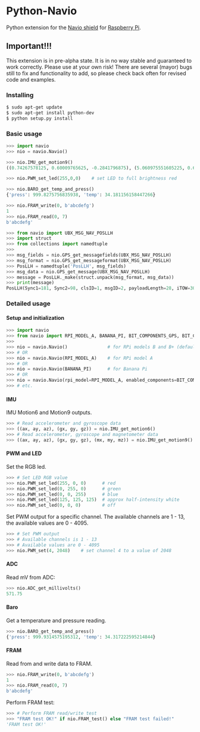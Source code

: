 Python-Navio
============

Python extension for the [Navio shield](http://www.emlid.com/) for [Raspberry Pi](http://www.raspberrypi.org/).

## Important!!! ##
This extension is in pre-alpha state. It is in no way stable and guaranteed to work correctly. Please use at your own risk!
There are several (mayor) bugs still to fix and functionality to add, so please check back often for revised code and examples.

### Installing ###
```bash
$ sudo apt-get update
$ sudo apt-get install python-dev
$ python setup.py install
```

### Basic usage ###
```python
>>> import navio
>>> nio = navio.Navio()

>>> nio.IMU_get_motion9()
((0.74267578125, 0.60009765625, -0.2841796875), (5.060975551605225, 0.6097561120986938, -1.8902438879013062), (0.0, 0.0, 0.0))

>>> nio.PWM_set_led(255,0,0)    # set LED to full brightness red

>>> nio.BARO_get_temp_and_press()
{'press': 999.8275756835938, 'temp': 34.181156158447266}

>>> nio.FRAM_write(0, b'abcdefg')
1
>>> nio.FRAM_read(0, 7)
b'abcdefg'

>>> from navio import UBX_MSG_NAV_POSLLH
>>> import struct
>>> from collections import namedtuple
>>>
>>> msg_fields = nio.GPS_get_messagefields(UBX_MSG_NAV_POSLLH)
>>> msg_format = nio.GPS_get_messageformat(UBX_MSG_NAV_POSLLH)
>>> PosLLH = namedtuple('PosLLH', msg_fields)
>>> msg_data = nio.GPS_get_message(UBX_MSG_NAV_POSLLH)
>>> message = PosLLH._make(struct.unpack(msg_format, msg_data))
>>> print(message)
PosLLH(Sync1=181, Sync2=98, clsID=1, msgID=2, payloadLength=28, iTOW=309742000, lon=0, lat=0, height=0, hMSL=-17000, hAcc=4294967295, vAcc=3750030848, CK_A=64, CK_B=26)
```


### Detailed usage ###
#### Setup and initialization ####
```python
>>> import navio
>>> from navio import RPI_MODEL_A, BANANA_PI, BIT_COMPONENTS_GPS, BIT_COMPONENTS_IMU    # import what you need. Check navio.__dict__ for all available options.
>>> 
>>> nio = navio.Navio()               # for RPi models B and B+ (default)
>>> # OR
>>> nio = navio.Navio(RPI_MODEL_A)    # for RPi model A
>>> # OR
>>> nio = navio.Navio(BANANA_PI)      # for Banana Pi
>>> # OR
>>> nio = navio.Navio(rpi_model=RPI_MODEL_A, enabled_components=BIT_COMPONENTS_GPS|BIT_COMPONENTS_IMU) # model A, only enable GPS and IMU
>>> # etc.
```

#### IMU ####
IMU Motion6 and Motion9 outputs.
```python
>>> # Read accelerometer and gyroscope data
>>> ((ax, ay, az), (gx, gy, gz)) = nio.IMU_get_motion6()
>>> # Read accelerometer, gyroscope and magnetometer data
>>> ((ax, ay, az), (gx, gy, gz), (mx, my, mz)) = nio.IMU_get_motion9()
```

#### PWM and LED ####
Set the RGB led.
```python
>>> # Set LED RGB value
>>> nio.PWM_set_led(255, 0, 0)      # red
>>> nio.PWM_set_led(0, 255, 0)      # green
>>> nio.PWM_set_led(0, 0, 255)      # blue
>>> nio.PWM_set_led(125, 125, 125)  # approx half-intensity white
>>> nio.PWM_set_led(0, 0, 0)        # off
```
Set PWM output for a specific channel. The available channels are 1 - 13, the available values are 0 - 4095.
```python
>>> # Set PWM output
>>> # Available channels is 1 - 13
>>> # Available values are 0 - 4095
>>> nio.PWM_set(4, 2048)    # set channel 4 to a value of 2048
```

#### ADC ####
Read mV from ADC:
```python
>>> nio.ADC_get_millivolts()
571.75
```

#### Baro ####
Get a temperature and pressure reading.
```python
>>> nio.BARO_get_temp_and_press()
{'press': 999.9314575195312, 'temp': 34.317222595214844}
```

#### FRAM ####
Read from and write data to FRAM.
```python
>>> nio.FRAM_write(0, b'abcdefg')
1
>>> nio.FRAM_read(0, 7)
b'abcdefg'
```
Perform FRAM test:
```python
>>> # Perform FRAM read/write test
>>> "FRAM test OK!" if nio.FRAM_test() else "FRAM test failed!"
'FRAM test OK!'
```
